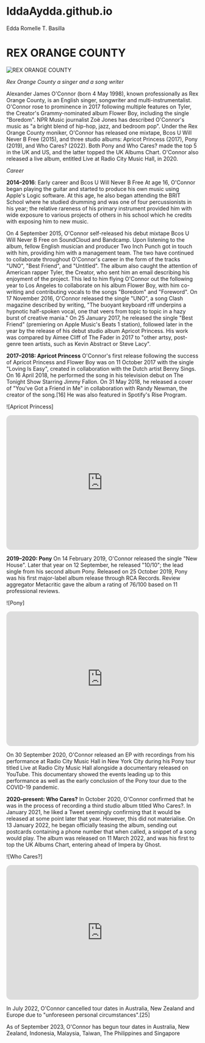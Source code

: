 # IddaAydda.github.io
Edda Romelle T. Basilla

# REX ORANGE COUNTY
![REX ORANGE COUNTY](https://i.pinimg.com/564x/b5/72/b1/b572b1af691f7ccec61f3985af65223f.jpg)

*Rex Orange County a singer and a song writer*

 Alexander James O'Connor (born 4 May 1998), known professionally as Rex Orange County, is an English singer, songwriter and multi-instrumentalist. O'Connor rose to prominence in 2017 following multiple features on Tyler, the Creator's Grammy-nominated album Flower Boy, including the single "Boredom". NPR Music journalist Zoë Jones has described O'Connor's music as "a bright blend of hip-hop, jazz, and bedroom pop".
Under the Rex Orange County moniker, O'Connor has released one mixtape, Bcos U Will Never B Free (2015), and three studio albums: Apricot Princess (2017), Pony (2019), and Who Cares? (2022). Both Pony and Who Cares? made the top 5 in the UK and US, and the latter topped the UK Albums Chart. O'Connor also released a live album, entitled Live at Radio City Music Hall, in 2020.

*Career*

**2014–2016**: Early career and Bcos U Will Never B Free
At age 16, O'Connor began playing the guitar and started to produce his own music using Apple's Logic software. At this age, he also began attending the BRIT School where he studied drumming and was one of four percussionists in his year; the relative rareness of his primary instrument provided him with wide exposure to various projects of others in his school which he credits with exposing him to new music.

On 4 September 2015, O'Connor self-released his debut mixtape Bcos U Will Never B Free on SoundCloud and Bandcamp. Upon listening to the album, fellow English musician and producer Two Inch Punch got in touch with him, providing him with a management team. The two have continued to collaborate throughout O'Connor's career in the form of the tracks "UNO", "Best Friend", and "Untitled". The album also caught the attention of American rapper Tyler, the Creator, who sent him an email describing his enjoyment of the project. This led to him flying O'Connor out the following year to Los Angeles to collaborate on his album Flower Boy, with him co-writing and contributing vocals to the songs "Boredom" and "Foreword". On 17 November 2016, O'Connor released the single "UNO", a song Clash magazine described by writing, "The buoyant keyboard riff underpins a hypnotic half-spoken vocal, one that veers from topic to topic in a hazy burst of creative mania." On 25 January 2017, he released the single "Best Friend" (premiering on Apple Music's Beats 1 station), followed later in the year by the release of his debut studio album Apricot Princess. His work was compared by Aimee Cliff of The Fader in 2017 to "other artsy, post-genre teen artists, such as Kevin Abstract or Steve Lacy". 

**2017–2018: Apricot Princess**
O'Connor's first release following the success of Apricot Princess and Flower Boy was on 11 October 2017 with the single "Loving Is Easy", created in collaboration with the Dutch artist Benny Sings. On 16 April 2018, he performed the song in his television debut on The Tonight Show Starring Jimmy Fallon. On 31 May 2018, he released a cover of "You've Got a Friend in Me" in collaboration with Randy Newman, the creator of the song.[16] He was also featured in Spotify's Rise Program.


![Apricot Princess]


<div class="embed-spotify-list">
 <iframe style="border-radius:12px" src="https://open.spotify.com/embed/album/4DxNdQzm6cBYuSn4dCimmT?utm_source=generator&theme=0" width="100%" height="352" frameBorder="0" allowfullscreen="" allow="autoplay; clipboard-write; encrypted-media; fullscreen; picture-in-picture" loading="lazy"></iframe>

 

**2019–2020: Pony**
On 14 February 2019, O'Connor released the single "New House". Later that year on 12 September, he released "10/10"; the lead single from his second album Pony. Released on 25 October 2019, Pony was his first major-label album release through RCA Records. Review aggregator Metacritic gave the album a rating of 76/100 based on 11 professional reviews.

![Pony]


<div class="embed-spotify-list">
<iframe style="border-radius:12px" src="https://open.spotify.com/embed/album/5CNckxfLf4TCoMOoxgAU8l?utm_source=generator&theme=0" width="100%" height="352" frameBorder="0" allowfullscreen="" allow="autoplay; clipboard-write; encrypted-media; fullscreen; picture-in-picture" loading="lazy"></iframe>


 
On 30 September 2020, O'Connor released an EP with recordings from his performance at Radio City Music Hall in New York City during his Pony tour titled Live at Radio City Music Hall alongside a documentary released on YouTube. This documentary showed the events leading up to this performance as well as the early conclusion of the Pony tour due to the COVID-19 pandemic.


**2020–present: Who Cares?**
In October 2020, O'Connor confirmed that he was in the process of recording a third studio album titled Who Cares?. In January 2021, he liked a Tweet seemingly confirming that it would be released at some point later that year. However, this did not materialise. On 13 January 2022, he began officially teasing the album, sending out postcards containing a phone number that when called, a snippet of a song would play. The album was released on 11 March 2022, and was his first to top the UK Albums Chart, entering ahead of Impera by Ghost.


![Who Cares?]


<div class="embed-spotify-list">
<iframe style="border-radius:12px" src="https://open.spotify.com/embed/album/2yI4m5Yu2tl8v0It5P9WVz?utm_source=generator&theme=0" width="100%" height="352" frameBorder="0" allowfullscreen="" allow="autoplay; clipboard-write; encrypted-media; fullscreen; picture-in-picture" loading="lazy"></iframe>



In July 2022, O'Connor cancelled tour dates in Australia, New Zealand and Europe due to "unforeseen personal circumstances".[25]

As of September 2023, O'Connor has begun tour dates in Australia, New Zealand, Indonesia, Malaysia, Taiwan, The Philippines and Singapore


